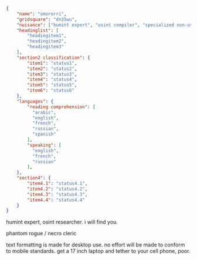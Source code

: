 ```json
{
    "name": "omororri",
    "gridsquare": "dn35wu",
    "nuisance": ["humint expert", "osint compiler", "specialized non-us"],
    "headinglist": [
        "headingitem1",
        "headingitem2",
        "headingitem3"
    ],
    "section2 classification": {
        "item1": "status1",
        "item2": "status2",
        "item3": "status3",
        "item4": "status4",
        "item5": "status5",
        "item6": "status6"
    },
    "languages": {
        "reading comprehension": [
          "arabic",
          "english",
          "french",
          "russian",
          "spanish"
        ],
        "speaking": [
          "english",
          "french",
          "russian"
        ],
    },
    "section4": {
        "item4.1": "status4.1",
        "item4.2": "status4.2",
        "item4.3": "status4.3",
        "item4.4": "status4.4"
    }
}

```
humint expert, osint researcher. i will find you.

phantom rogue / necro cleric

text formatting is made for desktop use. no effort will be made to conform to mobile standards. get a 17 inch laptop and tether to your cell phone, poor.
